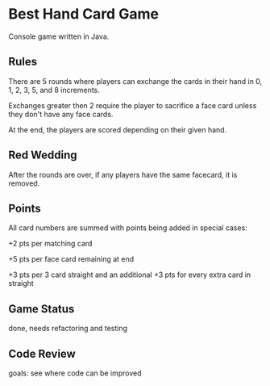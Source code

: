 # Best Hand Card Game

Console game written in Java. 

## Rules

There are 5 rounds where players can exchange the cards in their hand in 0, 1, 2, 3, 5, and 8 increments.

Exchanges greater then 2 require the player to sacrifice a face card unless they don't have any face cards.

At the end, the players are scored depending on their given hand.

## Red Wedding

After the rounds are over, if any players have the same facecard, it is removed.

## Points

All card numbers are summed with points being added in special cases:

+2 pts per matching card

+5 pts per face card remaining at end

+3 pts per 3 card straight and an additional +3 pts for every extra card in straight



## Game Status 

done, needs refactoring and testing

## Code Review

goals: see where code can be improved
